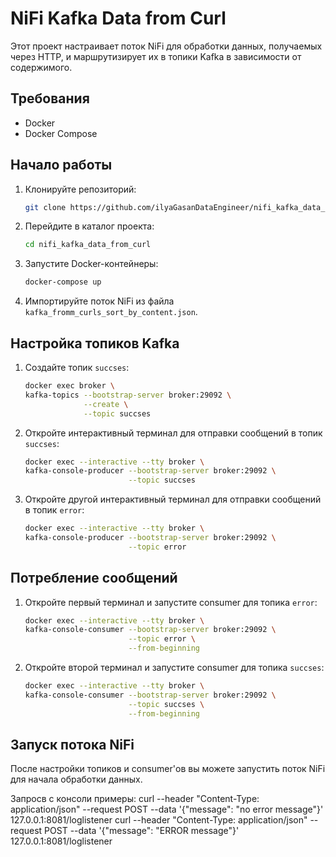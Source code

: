 # NiFi Kafka Data from Curl

Этот проект настраивает поток NiFi для обработки данных, получаемых через HTTP, и маршрутизирует их в топики Kafka в зависимости от содержимого.

## Требования

- Docker
- Docker Compose

## Начало работы

1. Клонируйте репозиторий:

    ```sh
    git clone https://github.com/ilyaGasanDataEngineer/nifi_kafka_data_from_curl.git
    ```

2. Перейдите в каталог проекта:

    ```sh
    cd nifi_kafka_data_from_curl
    ```

3. Запустите Docker-контейнеры:

    ```sh
    docker-compose up
    ```

4. Импортируйте поток NiFi из файла `kafka_fromm_curls_sort_by_content.json`.

## Настройка топиков Kafka

1. Создайте топик `succses`:

    ```sh
    docker exec broker \
    kafka-topics --bootstrap-server broker:29092 \
                 --create \
                 --topic succses
    ```

2. Откройте интерактивный терминал для отправки сообщений в топик `succses`:

    ```sh
    docker exec --interactive --tty broker \
    kafka-console-producer --bootstrap-server broker:29092 \
                           --topic succses
    ```

3. Откройте другой интерактивный терминал для отправки сообщений в топик `error`:

    ```sh
    docker exec --interactive --tty broker \
    kafka-console-producer --bootstrap-server broker:29092 \
                           --topic error
    ```

## Потребление сообщений

1. Откройте первый терминал и запустите consumer для топика `error`:

    ```sh
    docker exec --interactive --tty broker \
    kafka-console-consumer --bootstrap-server broker:29092 \
                           --topic error \
                           --from-beginning
    ```

2. Откройте второй терминал и запустите consumer для топика `succses`:

    ```sh
    docker exec --interactive --tty broker \
    kafka-console-consumer --bootstrap-server broker:29092 \
                           --topic succses \
                           --from-beginning
    ```

## Запуск потока NiFi

После настройки топиков и consumer'ов вы можете запустить поток NiFi для начала обработки данных.

Запросв с консоли примеры:
curl --header "Content-Type: application/json" --request POST --data '{"message": "no error message"}' 127.0.0.1:8081/loglistener
curl --header "Content-Type: application/json" --request POST --data '{"message": "ERROR message"}' 127.0.0.1:8081/loglistener

